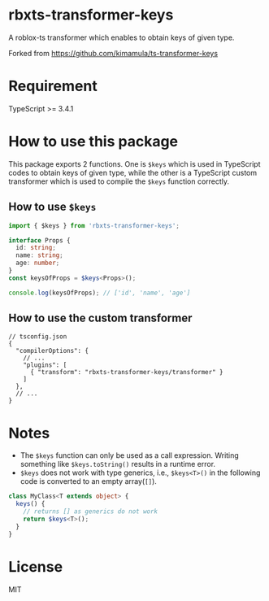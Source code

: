# rbxts-transformer-keys
A roblox-ts transformer which enables to obtain keys of given type.

Forked from https://github.com/kimamula/ts-transformer-keys

# Requirement
TypeScript >= 3.4.1

# How to use this package

This package exports 2 functions.
One is `$keys` which is used in TypeScript codes to obtain keys of given type, while the other is a TypeScript custom transformer which is used to compile the `$keys` function correctly.

## How to use `$keys`

```ts
import { $keys } from 'rbxts-transformer-keys';

interface Props {
  id: string;
  name: string;
  age: number;
}
const keysOfProps = $keys<Props>();

console.log(keysOfProps); // ['id', 'name', 'age']
```

## How to use the custom transformer

```jsonc
// tsconfig.json
{
  "compilerOptions": {
    // ...
    "plugins": [
      { "transform": "rbxts-transformer-keys/transformer" }
    ]
  },
  // ...
}
```

# Notes

* The `$keys` function can only be used as a call expression. Writing something like `$keys.toString()` results in a runtime error.
* `$keys` does not work with type generics, i.e., `$keys<T>()` in the following code is converted to an empty array(`[]`).

```ts
class MyClass<T extends object> {
  keys() {
    // returns [] as generics do not work
    return $keys<T>();
  }
}
```

# License

MIT
